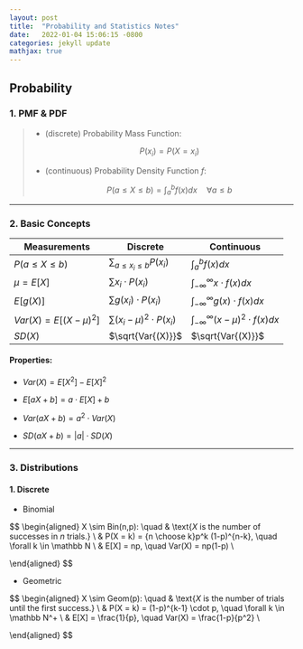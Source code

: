 ```yaml
---
layout: post
title:  "Probability and Statistics Notes"
date:   2022-01-04 15:06:15 -0800
categories: jekyll update
mathjax: true
---
```


## Probability

### 1. PMF & PDF

> + (discrete) Probability Mass Function:
>
>   
>   $$
>   P(x_i) = P(X=x_i)
>   $$
>
> + (continuous) Probability Density Function $f$:
>
>   
>   $$
>   P(a \leq X \leq b) = \int_a^b f(x) dx \quad \forall a \leq b
>   $$

---

### 2. Basic Concepts

| Measurements          | Discrete                          | Continuous                                         |
| --------------------- | --------------------------------- | -------------------------------------------------- |
| $P(a \leq X \leq b)$  | $\sum_{a\leq x_i \leq b} P(x_i)$  | $\int_a^b f(x)dx$                                  |
| $\mu = E[X]$          | $\sum x_i \cdot P(x_i)$           | $\int_{-\infty}^{\infty} x \cdot f(x)dx$           |
| $E[g(X)]$             | $\sum g(x_i) \cdot P(x_i)$        | $\int_{-\infty}^{\infty} g(x) \cdot f(x)dx$        |
| $Var(X)=E[(X-\mu)^2]$ | $\sum (x_i - \mu)^2 \cdot P(x_i)$ | $\int_{-\infty}^{\infty} (x - \mu)^2 \cdot f(x)dx$ |
| $SD(X)$               | $\sqrt{Var{(X)}}$                 | $\sqrt{Var{(X)}}$                                  |



#### Properties:

+ $Var(X) = E[X^2] - E[X]^2$

+ $E[aX+b] = a\cdot E[X] + b$

+ $Var(aX+b) = a^2 \cdot Var(X)$

+ $SD(aX+b) = \vert a\vert \cdot SD(X)$

---

### 3. Distributions

#### 1. Discrete

+ Binomial

$$
\begin{aligned}
X \sim Bin(n,p): \quad 
& \text{$X$ is the number of successes in $n$ trials.} \\
& P(X = k) = {n \choose k}p^k (1-p)^{n-k}, \quad \forall k \in \mathbb N \\
& E[X] = np, \quad Var(X) = np(1-p) \\

\end{aligned}
$$

+ Geometric

$$
\begin{aligned}
X \sim Geom(p): \quad 
& \text{$X$ is the number of trials until the first success.} \\
& P(X = k) = (1-p)^{k-1} \cdot p, \quad \forall k \in \mathbb N^+ \\
& E[X] = \frac{1}{p}, \quad Var(X) = \frac{1-p}{p^2} \\

\end{aligned}
$$

